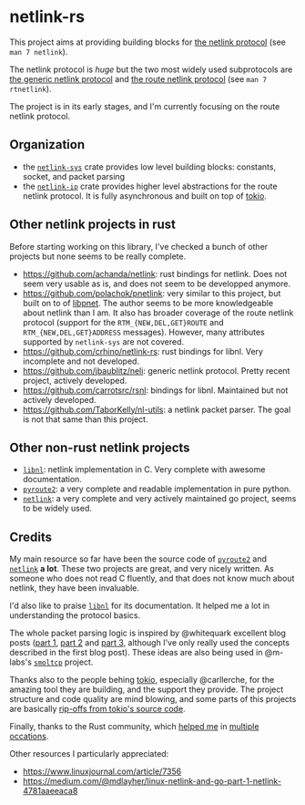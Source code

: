 netlink-rs
==========

This project aims at providing building blocks for [the netlink
protocol](https://en.wikipedia.org/wiki/Netlink) (see `man 7 netlink`).

The netlink protocol is _huge_ but the two most widely used subprotocols are
[the generic netlink protocol](https://lwn.net/Articles/208755/) and [the route
netlink protocol](https://www.infradead.org/~tgr/libnl/doc/route.html) (see
`man 7 rtnetlink`).

The project is in its early stages, and I'm currently focusing on the route
netlink protocol.

Organization
------------

- the [`netlink-sys`](./netlink-sys) crate provides low level building blocks:
  constants, socket, and packet parsing
- the [`netlink-ip`](./netlink-ip) crate provides higher level abstractions for
  the route netlink protocol. It is fully asynchronous and built on top of
  [tokio](tokio.rs).

Other netlink projects in rust
------------------------------

Before starting working on this library, I've checked a bunch of other projects
but none seems to be really complete.

- https://github.com/achanda/netlink: rust bindings for netlink. Does not seem
  very usable as is, and does not seem to be developped anymore.
- https://github.com/polachok/pnetlink: very similar to this project, but built
  on to of [libpnet](https://github.com/libpnet/libpnet). The author seems to
  be more knowledgeable about netlink than I am. It also has broader coverage
  of the route netlink protocol (support for the `RTM_{NEW,DEL,GET}ROUTE` and
  `RTM_{NEW,DEL,GET}ADDRESS` messages). However, many attributes supported by
  `netlink-sys` are not covered.
- https://github.com/crhino/netlink-rs: rust bindings for libnl. Very
  incomplete and not developed.
- https://github.com/jbaublitz/neli: generic netlink protocol. Pretty recent
  project, actively developed.
- https://github.com/carrotsrc/rsnl: bindings for libnl. Maintained but not
  actively developed.
- https://github.com/TaborKelly/nl-utils: a netlink packet parser. The goal is
  not that same than this project.

Other non-rust netlink projects
-------------------------------

- [`libnl`](https://www.infradead.org/~tgr/libnl/): netlink implementation in
  C. Very complete with awesome documentation.
- [`pyroute2`](https://github.com/svinota/pyroute2/tree/master/pyroute2/netlink): a very complete and readable implementation in pure python.
- [`netlink`](https://github.com/vishvananda/netlink): a very complete and very actively maintained go project, seems to be widely used.

Credits
-------

My main resource so far have been the source code of
[`pyroute2`](https://github.com/svinota/pyroute2/tree/master/pyroute2/netlink)
and [`netlink`](https://github.com/vishvananda/netlink) **a lot**. These two
projects are great, and very nicely written. As someone who does not read C
fluently, and that does not know much about netlink, they have been invaluable.

I'd also like to praise [`libnl`](https://www.infradead.org/~tgr/libnl/) for
its documentation. It helped me a lot in understanding the protocol basics.

The whole packet parsing logic is inspired by @whitequark excellent blog posts
([part 1](https://lab.whitequark.org/notes/2016-12-13/abstracting-over-mutability-in-rust/),
[part 2](https://lab.whitequark.org/notes/2016-12-17/owning-collections-in-heap-less-rust/)
and [part 3](https://lab.whitequark.org/notes/2017-01-16/abstracting-over-mutability-in-rust-macros/),
although I've only really used the concepts described in the first blog post).
These ideas are also being used in @m-labs's
[`smoltcp`](https://github.com/m-labs/smoltcp) project.

Thanks also to the people behing [tokio](tokio.rs), especially @carllerche, for
the amazing tool they are building, and the support they provide. The project
structure and code quality are mind blowing, and some parts of this projects
are basically [rip-offs from tokio's source
code](https://github.com/little-dude/netlink/blob/master/netlink-sys/src/framed.rs).

Finally, thanks to the Rust community, which
[helped me](https://users.rust-lang.org/t/help-understanding-libc-call/17308)
in
[multiple occations](https://users.rust-lang.org/t/implementing-a-trait-for-t-and-iterator-item-t/17891).

Other resources I particularly appreciated:

- https://www.linuxjournal.com/article/7356
- https://medium.com/@mdlayher/linux-netlink-and-go-part-1-netlink-4781aaeeaca8
